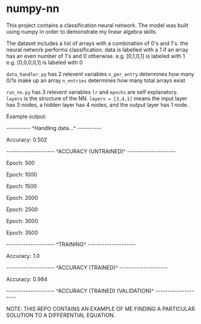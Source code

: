 # numpy-nn

This project contains a classification neural network. The model was built using numpy in order to demonstrate my linear algebra skills.

The dataset includes a list of arrays with a combination of 0's and 1's. the neural network performs classification. data is labelled with a 1 if an array has an even number of 1's and 0 otherwise. 
e.g. [0,1,0,1] is labeled with 1
e.g. [0,0,0,0,1] is labeled with 0 


`data_handler.py` has 2 relevent variables
`n_per_entry` determines how many 0/1s make up an array
`n_entries` determines how many total arrays exist

`run_nn.py` has 3 relevent variables
`lr` and `epochs` are self explanatory. 
`layers` is the structure of the NN. `layers = [3,4,1]` means the input layer has 3 nodes, a hidden layer has 4 nodes, and the output layer has 1 node.

Example output:

---------- ^Handling data...^ ----------

Accuracy: 0.502

-------------------- ^ACCURACY (UNTRAINED)^ --------------------

Epoch: 500

Epoch: 1000

Epoch: 1500

Epoch: 2000

Epoch: 2500

Epoch: 3000

Epoch: 3500

-------------------- ^TRAINING^ --------------------

Accuracy: 1.0

-------------------- ^ACCURACY (TRAINED)^ --------------------

Accuracy: 0.984

-------------------- ^ACCURACY (TRAINED) (VALIDATION)^ --------------------

NOTE: THIS REPO CONTAINS AN EXAMPLE OF ME FINDING A PARTICULAR SOLUTION TO A DIFFERENTIAL EQUATION.
